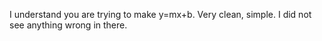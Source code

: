 I understand you are trying to make y=mx+b.
Very clean, simple.
I did not see anything wrong in there.
